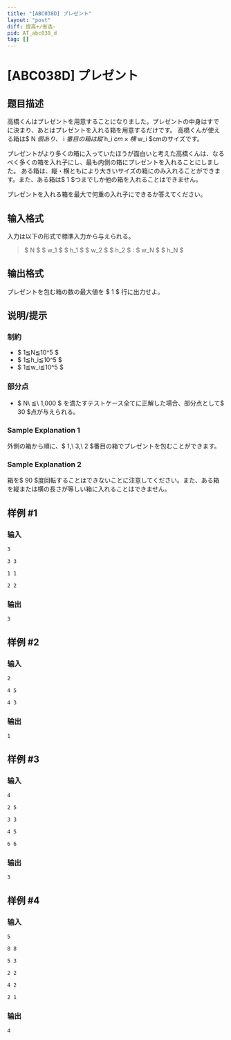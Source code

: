 ```yaml
---
title: "[ABC038D] プレゼント"
layout: "post"
diff: 提高+/省选-
pid: AT_abc038_d
tag: []
---
```


# [ABC038D] プレゼント

## 题目描述

[problemUrl]: https://atcoder.jp/contests/abc038/tasks/abc038_d

高橋くんはプレゼントを用意することになりました。プレゼントの中身はすでに決まり、あとはプレゼントを入れる箱を用意するだけです。 高橋くんが使える箱は$ N $個あり、$ i $番目の箱は縦$ h_i $cm×横$ w_i $cmのサイズです。

プレゼントがより多くの箱に入っていたほうが面白いと考えた高橋くんは、なるべく多くの箱を入れ子にし、最も内側の箱にプレゼントを入れることにしました。 ある箱は、縦・横ともにより大きいサイズの箱にのみ入れることができます。また、ある箱は$ 1 $つまでしか他の箱を入れることはできません。

プレゼントを入れる箱を最大で何重の入れ子にできるか答えてください。

## 输入格式

入力は以下の形式で標準入力から与えられる。

> $ N $ $ w_1 $ $ h_1 $ $ w_2 $ $ h_2 $ : $ w_N $ $ h_N $

## 输出格式

プレゼントを包む箱の数の最大値を $ 1 $ 行に出力せよ。

## 说明/提示

### 制約

- $ 1≦N≦10^5 $
- $ 1≦h_i≦10^5 $
- $ 1≦w_i≦10^5 $

### 部分点

- $ N\ ≦\ 1,000 $ を満たすテストケース全てに正解した場合、部分点として$ 30 $点が与えられる。

### Sample Explanation 1

外側の箱から順に、$ 1,\ 3,\ 2 $番目の箱でプレゼントを包むことができます。

### Sample Explanation 2

箱を$ 90 $度回転することはできないことに注意してください。また、ある箱を縦または横の長さが等しい箱に入れることはできません。

## 样例 #1

### 输入

```
3
3 3
1 1
2 2
```

### 输出

```
3
```

## 样例 #2

### 输入

```
2
4 5
4 3
```

### 输出

```
1
```

## 样例 #3

### 输入

```
4
2 5
3 3
4 5
6 6
```

### 输出

```
3
```

## 样例 #4

### 输入

```
5
8 8
5 3
2 2
4 2
2 1
```

### 输出

```
4
```

